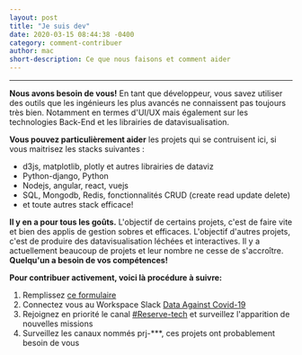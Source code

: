 ```yaml
---
layout: post
title: "Je suis dev"
date: 2020-03-15 08:44:38 -0400
category: comment-contribuer
author: mac
short-description: Ce que nous faisons et comment aider
---
```


-----

**Nous avons besoin de vous!**
En tant que développeur, vous savez utiliser des outils que les ingénieurs les plus avancés ne connaissent pas toujours très bien. Notamment en termes d'UI/UX mais également sur les technologies Back-End et les librairies de datavisualisation.

**Vous pouvez particulièrement aider** les projets qui se contruisent ici, si vous maitrisez les stacks suivantes :
- d3js, matplotlib, plotly et autres librairies de dataviz
- Python-django, Python
- Nodejs, angular, react, vuejs
- SQL, Mongodb, Redis, fonctionnalités CRUD (create read update delete)
- et toute autres stack efficace!

**Il y en a pour tous les goûts.**
L'objectif de certains projets, c'est de faire vite et bien des applis de gestion sobres et efficaces.
L'objectif d'autres projets, c'est de produire des datavisualisation léchées et interactives.
Il y a actuellement beaucoup de projets et leur nombre ne cesse de s'accroître. **Quelqu'un a besoin de vos compétences!**

**Pour contribuer activement, voici là procédure à suivre:**
1. Remplissez [ce formulaire](https://docs.google.com/forms/d/e/1FAIpQLSdiw56eQNGkm5uQt7mlcR32n--J2rwfSgOYpF9eAKThFNv7rA/viewform)
2. Connectez vous au Workspace Slack [Data Against Covid-19](https://join.slack.com/t/dataagainstcovid-19/shared_invite/zt-cgsplso2-LIvWeRHlf1ZFIrh~SPj~IA)
3. Rejoignez en priorité le canal [#Reserve-tech](https://app.slack.com/client/TUQTGE7FU/C0104P6HVQU/thread/CV3M7RE8Y-1585336854.107000) et surveillez l'apparition de nouvelles missions
4. Surveillez les canaux nommés prj-\*\*\*, ces projets ont probablement besoin de vous

